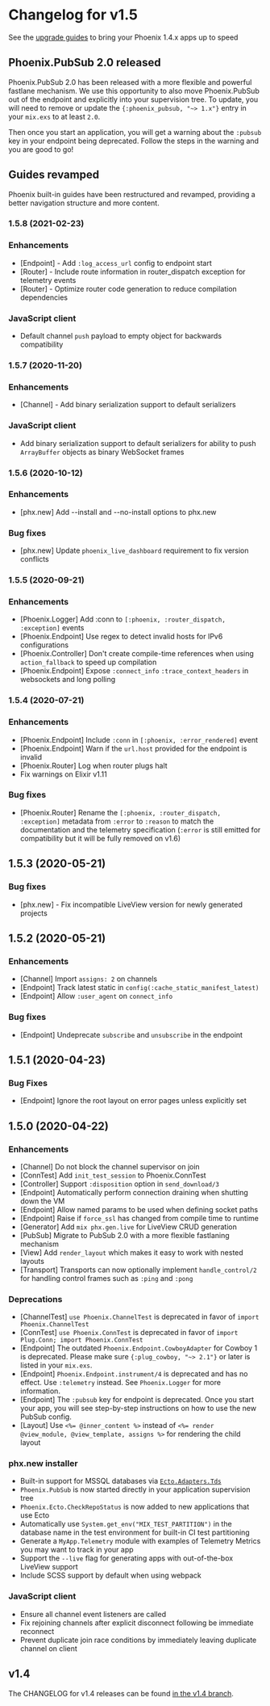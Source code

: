 # Changelog for v1.5

See the [upgrade guides](https://gist.github.com/chrismccord/e53e79ef8b34adf5d8122a47db44d22f) to bring your Phoenix 1.4.x apps up to speed

## Phoenix.PubSub 2.0 released

Phoenix.PubSub 2.0 has been released with a more flexible and powerful fastlane mechanism. We use this opportunity to also move Phoenix.PubSub out of the endpoint and explicitly into your supervision tree. To update, you will need to remove or update the `{:phoenix_pubsub, "~> 1.x"}` entry in your `mix.exs` to at least `2.0`.

Then once you start an application, you will get a warning about the `:pubsub` key in your endpoint being deprecated. Follow the steps in the warning and you are good to go!

## Guides revamped

Phoenix built-in guides have been restructured and revamped, providing a better navigation structure and more content.

### 1.5.8 (2021-02-23)

### Enhancements
  * [Endpoint] - Add `:log_access_url` config to endpoint start
  * [Router] - Include route information in router_dispatch exception for telemetry events
  * [Router] - Optimize router code generation to reduce compilation dependencies

### JavaScript client
  * Default channel `push` payload to empty object for backwards compatibility

### 1.5.7 (2020-11-20)

### Enhancements
  * [Channel] - Add binary serialization support to default serializers

### JavaScript client
  * Add binary serialization support to default serializers for ability to push `ArrayBuffer` objects as binary WebSocket frames

### 1.5.6 (2020-10-12)

### Enhancements
  * [phx.new] Add --install and --no-install options to phx.new

### Bug fixes
  * [phx.new] Update `phoenix_live_dashboard` requirement to fix version conflicts

### 1.5.5 (2020-09-21)

### Enhancements
  * [Phoenix.Logger] Add :conn to `[:phoenix, :router_dispatch, :exception]` events
  * [Phoenix.Endpoint] Use regex to detect invalid hosts for IPv6 configurations
  * [Phoenix.Controller] Don't create compile-time references when using `action_fallback` to speed up compilation
  * [Phoenix.Endpoint] Expose `:connect_info` `:trace_context_headers` in websockets and long polling

### 1.5.4 (2020-07-21)

### Enhancements
  * [Phoenix.Endpoint] Include `:conn` in `[:phoenix, :error_rendered]` event
  * [Phoenix.Endpoint] Warn if the `url.host` provided for the endpoint is invalid
  * [Phoenix.Router] Log when router plugs halt
  * Fix warnings on Elixir v1.11

### Bug fixes
  * [Phoenix.Router] Rename the `[:phoenix, :router_dispatch, :exception]` metadata from `:error` to `:reason` to match the documentation and the telemetry specification (`:error` is still emitted for compatibility but it will be fully removed on v1.6)

## 1.5.3 (2020-05-21)

### Bug fixes
  * [phx.new] - Fix incompatible LiveView version for newly generated projects

## 1.5.2 (2020-05-21)

### Enhancements
  * [Channel] Import `assigns: 2` on channels
  * [Endpoint] Track latest static in `config(:cache_static_manifest_latest)`
  * [Endpoint] Allow `:user_agent` on `connect_info`

### Bug fixes
  * [Endpoint] Undeprecate `subscribe` and `unsubscribe` in the endpoint

## 1.5.1 (2020-04-23)

### Bug Fixes
  * [Endpoint] Ignore the root layout on error pages unless explicitly set

## 1.5.0 (2020-04-22)

### Enhancements

  * [Channel] Do not block the channel supervisor on join
  * [ConnTest] Add `init_test_session` to Phoenix.ConnTest
  * [Controller] Support `:disposition` option in `send_download/3`
  * [Endpoint] Automatically perform connection draining when shutting down the VM
  * [Endpoint] Allow named params to be used when defining socket paths
  * [Endpoint] Raise if `force_ssl` has changed from compile time to runtime
  * [Generator] Add `mix phx.gen.live` for LiveView CRUD generation
  * [PubSub] Migrate to PubSub 2.0 with a more flexible fastlaning mechanism
  * [View] Add `render_layout` which makes it easy to work with nested layouts
  * [Transport] Transports can now optionally implement `handle_control/2` for handling control frames such as `:ping` and `:pong`

### Deprecations

  * [ChannelTest] `use Phoenix.ChannelTest` is deprecated in favor of `import Phoenix.ChannelTest`
  * [ConnTest] `use Phoenix.ConnTest` is deprecated in favor of `import Plug.Conn; import Phoenix.ConnTest`
  * [Endpoint] The outdated `Phoenix.Endpoint.CowboyAdapter` for Cowboy 1 is deprecated. Please make sure `{:plug_cowboy, "~> 2.1"}` or later is listed in your `mix.exs`.
  * [Endpoint] `Phoenix.Endpoint.instrument/4` is deprecated and has no effect. Use `:telemetry` instead. See `Phoenix.Logger` for more information.
  * [Endpoint] The `:pubsub` key for endpoint is deprecated. Once you start your app, you will see step-by-step instructions on how to use the new PubSub config.
  * [Layout] Use `<%= @inner_content %>` instead of `<%= render @view_module, @view_template, assigns %>` for rendering the child layout

### phx.new installer

  * Built-in support for MSSQL databases via [`Ecto.Adapters.Tds`](https://hexdocs.pm/ecto_sql/Ecto.Adapters.Tds.html)
  * `Phoenix.PubSub` is now started directly in your application supervision tree
  * `Phoenix.Ecto.CheckRepoStatus` is now added to new applications that use Ecto
  * Automatically use `System.get_env("MIX_TEST_PARTITION")` in the database name in the test environment for built-in CI test partitioning
  * Generate a `MyApp.Telemetry` module with examples of Telemetry Metrics you may want to track in your app
  * Support the `--live` flag for generating apps with out-of-the-box LiveView support
  * Include SCSS support by default when using webpack

### JavaScript client

  * Ensure all channel event listeners are called
  * Fix rejoining channels after explicit disconnect following be immediate reconnect
  * Prevent duplicate join race conditions by immediately leaving duplicate channel on client

## v1.4

The CHANGELOG for v1.4 releases can be found [in the v1.4 branch](https://github.com/phoenixframework/phoenix/blob/v1.4/CHANGELOG.md).
